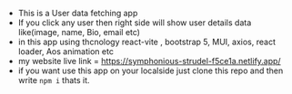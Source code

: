 - This is a User data fetching app 
- If you click any user then right side will show user details data like(image, name, Bio, email etc)
- in this app using thcnology react-vite , bootstrap 5, MUI, axios, react loader, Aos animation etc
- my website live link = https://symphonious-strudel-f5ce1a.netlify.app/
- if you want use this app on your localside just clone this repo and then write `npm i` thats it.